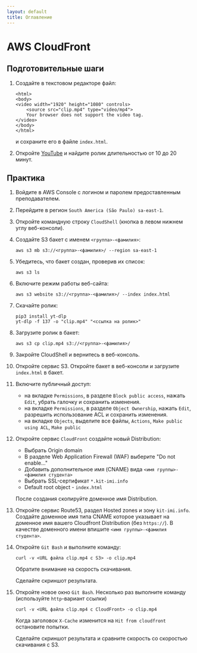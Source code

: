 ```yaml
---
layout: default
title: Оглавление
---
```


# AWS CloudFront

## Подготовительные шаги

1. Создайте в текстовом редакторе файл:

    ```
    <html>
    <body>
    <video width="1920" height="1080" controls>
        <source src="clip.mp4" type="video/mp4">
        Your browser does not support the video tag.
    </video>
    </body>
    </html>
    ```

    и сохраните его в файле `index.html`.

2. Откройте [YouTube](https://youtube.com/) и найдите ролик длительностью от 10 до 20 минут.


## Практика

1. Войдите в AWS Console с логином и паролем предоставленным преподавателем.

2. Перейдите в регион `South America (São Paulo) sa-east-1`.

3. Откройте командную строку `CloudShell` (кнопка в левом нижнем углу веб-консоли).

4. Создайте S3 бакет с именем `<группа>-<фамилия>`:

    ```
    aws s3 mb s3://<группа>-<фамилия>/ --region sa-east-1
    ```

5.  Убедитесь, что бакет создан, проверив их список:

    ```
    aws s3 ls
    ```

6.  Включите режим работы веб-сайта:

    ```
    aws s3 website s3://<группа>-<фамилия>/ --index index.html
    ```

7. Скачайте ролик:

    ```
    pip3 install yt-dlp
    yt-dlp -f 137 -o "clip.mp4" "<ссылка на ролик>"
    ```

8. Загрузите ролик в бакет:

    ```
    aws s3 cp clip.mp4 s3://<группа>-<фамилия>/
    ```

9. Закройте CloudShell и вернитесь в веб-консоль.

10. Откройте сервис S3. Откройте бакет в веб-консоли и загрузите `index.html` в бакет.

11. Включите публичный доступ: 

    * на вкладке `Permissions`, в разделе `Block public access`, нажать `Edit`, убрать галочку и сохранить изменения.
    * на вкладке `Permissions`, в разделе `Object Ownership`, нажать `Edit`, разрешить использование ACL и сохранить изменения.
    * на вкладке `Objects`, выделите все файлы, `Actions`, `Make public using ACL`, `Make public`

12. Откройте сервис `CloudFront` создайте новый Distribution:

    * Выбрать Origin domain
    * В разделе Web Application Firewall (WAF) выберите "Do not enable…"
    * Добавить дополнительное имя (CNAME) вида `<имя группы>-<фамилия студента>`
    * Выбрать SSL-сертификат `*.kit-imi.info`
    * Default root object - `index.html`

    После создания скопируйте доменное имя Distribution.

13. Откройте сервис Route53, раздел Hosted zones и зону `kit-imi.info`. Cоздайте доменное имя типа CNAME которое указывает на доменное имя вашего Cloudfront Distribution (без `https://`). В качестве доменного имени впишите `<имя группы>-<фамилия студента>`.

14. Откройте `Git Bash` и выполните команду:

    ```
    curl -v <URL файла clip.mp4 с S3> -o clip.mp4
    ```

    Обратите внимание на скорость скачивания.

    Сделайте скриншот результата.

15. Откройте новое окно `Git Bash`. Несколько раз выполните команду (используйте `http`-вариант ссылки)

    ```
    curl -v <URL файла clip.mp4 с CloudFront> -o clip.mp4
    ```

    Когда заголовок `X-Cache` изменится на `Hit from cloudfront` остановите попытки.

    Сделайте скриншот результата и сравните скорость со скоростью скачивания с S3.
